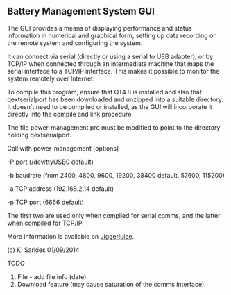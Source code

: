 Battery Management System GUI
-----------------------------

The GUI provides a means of displaying performance and status information in
numerical and graphical form, setting up data recording on the remote system
and configuring the system.

It can connect via serial (directly or using a serial to USB adapter), or by
TCP/IP when connected through an intermediate machine that maps the serial
interface to a TCP/IP interface. This makes it possible to monitor the system
remotely over Internet.

To compile this program, ensure that QT4.8 is installed and also that
qextserialport has been downloaded and unzipped into a suitable directory. It
doesn't need to be compiled or installed, as the GUI will incorporate it
directly into the compile and link procedure.

The file power-management.pro must be modified to point to the directory
holding qextserialport.

Call with power-management [options]

-P   port (/dev/ttyUSB0 default)

-b   baudrate (from 2400, 4800, 9600, 19200, 38400 default, 57600, 115200)

-a   TCP address (192.168.2.14 default)

-p   TCP port (6666 default)

The first two are used only when compiled for serial comms, and the latter when
compiled for TCP/IP.

More information is available on [Jiggerjuice](http://www.jiggerjuice.info/electronics/projects/solarbms/solarbms-gui.html).

(c) K. Sarkies 01/09/2014

TODO

1. File - add file info (date).
2. Download feature (may cause saturation of the comms interface).


